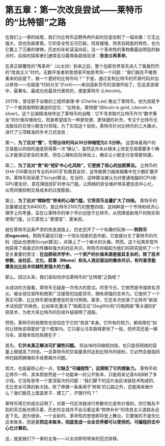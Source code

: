 

# **第五章：第一次改良尝试——莱特币的“比特银”之路**



在我们上一章的结尾，我们为比特币这颗冉冉升起的巨星绘制了一幅肖像：它无比强大，但也伤痕累累。它的安全性无可匹敌，但其缓慢、昂贵且耗能的特性，也为它戴上了沉重的镣铐。历史的车轮滚滚向前，当一个革命性的事物暴露出明显的缺点时，后续的探索者们通常会沿着两条路径前进：**改良**或**再革命**。



在真正颠覆性的“再革命”（以太坊）到来之前，整个加密世界首先进入了轰轰烈烈的“改良主义”时代。无数开发者和思想家开始思考同一个问题：“我们能在不推倒重来的前提下，做一个更好的比特币吗？” 于是，通过复制比特币的开源代码并加以修改——也就是“代码分叉”(Fork)——来创造新货币的浪潮开始了。在这波浪潮中，最著名、最成功也最具代表性的，便是莱特币 (Litecoin)。



2011年，曾任职于谷歌的工程师查理·李 (Charlie Lee) 推出了莱特币。他为其赋予了一个极其聪明和谦逊的定位：“比特金，莱特银”(Bitcoin is gold, Litecoin is silver)。这个比喻精准地传达了莱特币的战略：它不寻求取代比特币作为“数字黄金”的价值存储地位，而是希望成为一种更轻便、更快捷的补充，专注于比特币无法胜任的日常小额支付领域。为了实现这个目标，莱特币针对比特币的三大痛点，进行了三项精准的手术刀式改良：



第一，**为了应对“慢”，它将出块时间从10分钟缩短为2.5分钟。** 这意味着用户的交易能以四倍的速度获得第一次“确认”。虽然这并未从根本上改变交易需要多个确认才能保证安全的本质，但在心理和实际体验上，确实让小额支付变得更快捷。



第二，**为了应对“贵”和“挖矿中心化风险”，它更换了核心的加密算法。** 比特币的SHA-256算法对专业的ASIC矿机极其友好，这导致算力越来越集中在少数矿霸手中。莱特币则采用了Scrypt算法，在当时，这种算法被认为对普通电脑的CPU和GPU更友好，意在降低挖矿的参与门槛，让网络的安全维护体系更加去中心化，从而间接抑制交易成本的过度膨胀。



第三，**为了应对“稀缺性”带来的心理门槛，它将货币总量扩大了四倍。** 莱特币的总量被设定为8400万，是比特币2100万的整整四倍。这纯粹是一个市场和经济心理学上的考量，旨在让莱特币的单个币价远低于比特币，从而降低新用户的购买和使用门槛，让它感觉上“更便宜”、更亲民。



就在莱特币这条严肃的改良道路上，历史还开了一个有趣的玩笑——**狗狗币 (Dogecoin)**。狗狗币最初只是一个彻头彻尾的恶作剧，它直接分叉了莱特币的代码（因此也使用Scrypt算法），并换上了一个柴犬的头像。然而，这个玩笑却意外地获得了病毒式的传播和强大的社区共识。狗狗币的崛起为我们的研究提供了一个至关重要的旁注：**在加密经济学中，一个资产的价值来源是极其复杂的，除了技术参数，由社区、文化、叙事（Meme）和名人效应驱动的集体共识，有时甚至能爆发出比技术优越性更强大的力量。**



那么，回过头来，我们该如何评估莱特币的“比特银”之路呢？



从成功的方面看，莱特币无疑是一次伟大的尝试。时至今日，它依然是市值排名顶尖、被全球交易所和商家广泛接受的加密货币，拥有顽强的生命力。它提供了一个真实可靠、比比特币更快更便宜的支付网络。甚至，它还多次扮演了比特币“新技术试验田”的角色，比如率先激活了“隔离见证”(SegWit)和“闪电网络”等关键的扩容技术，为老大哥比特币的后续升级探明了道路。



然而，莱特币的局限性也恰恰在于它的“改良”本身。它所有的努力，都局限在“如何让转账变得更好”这个框架内。它只是让马车跑得更快了一些，但终究还是一辆马车。其根本性的局限在于：



首先，**它并未真正解决可扩展性问题。** 将出块时间缩短四倍，也只是将网络的容量上限提高了四倍。一旦莱特币的交易量真的达到比特币的级别，它必然会面临同样的路网拥堵和手续费飙升问题。



其次，也是最核心的一点，**它缺乏“可编程性”，这限制了它的想象力。** 莱特币和比特币一样，其本质依然是一个功能单一的公开账本，只能用来记录A向B转了多少钱。它没有思考一个更深层次的问题：“我们脚下的这片由区块链技术构成的、无比安全可靠的新大陆，除了修建一条条用于‘转账’的公路之外，还能用来做什么？我们能在上面盖房子、建工厂、开银行吗？”



莱特币用它的成功证明了，对第一代区块链进行参数优化是有价值的。但它触及不到的天花板也预示着，历史的主线并不会沿着这条“修修补补”的改良主义道路永远走下去。因为很快，一个全新的、革命性的思想即将登上舞台，它要做的不是优化这本账本，而是要**把这本账本，彻底变成一台全世界都可以使用的、可编程的去中心化计算机**。



这，就是我们下一章的主角——以太坊即将带来的范式转移。